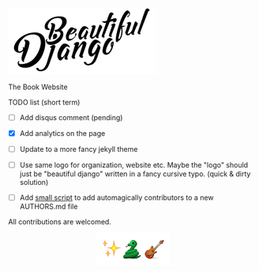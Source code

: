 <img src="assets/logo/Beautiful%20Django.png" width="300" alt="Beautiful Django">

The Book Website

TODO list (short term)

- [ ] Add disqus comment (pending)
- [x] Add analytics on the page
- [ ] Update to a more fancy jekyll theme
- [ ] Use same logo for organization, website etc. Maybe the "logo" should just be "beautiful django" written in a fancy cursive typo. (quick & dirty solution)
- [ ] Add [small script](https://github.com/jlevy/ghizmo) to add automagically contributors to a new AUTHORS.md file


All contributions are welcomed.

<div style="text-align:center"><img src="assets/logo/emojis.png" width="150" alt="Beautiful Django"></div>
